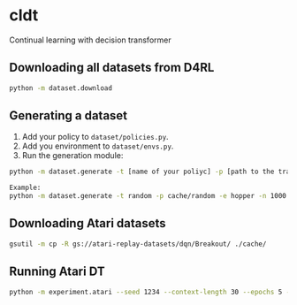 # cldt
Continual learning with decision transformer

## Downloading all datasets from D4RL

```bash
python -m dataset.download
```

## Generating a dataset

1. Add your policy to `dataset/policies.py`.
2. Add you environment to `dataset/envs.py`.
3. Run the generation module:

```bash
python -m dataset.generate -t [name of your poliyc] -p [path to the trained policy (if applicable)] -e [name of your env] -n 1000 -o [output file path] --render --seed 0

Example:
python -m dataset.generate -t random -p cache/random -e hopper -n 1000 -o cache/hopper.pkl --render --seed 0
```

## Downloading Atari datasets

```bash
gsutil -m cp -R gs://atari-replay-datasets/dqn/Breakout/ ./cache/
```

## Running Atari DT

```bash
python -m experiment.atari --seed 1234 --context-length 30 --epochs 5 --model-type reward_conditioned --num-steps 500000 --num-buffers 50 --game Breakout --batch-size 128
```